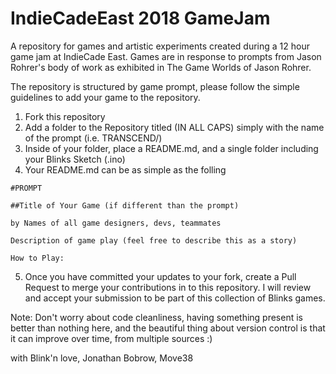 # IndieCadeEast 2018 GameJam
A repository for games and artistic experiments created during a 12 hour game jam at IndieCade East. Games are in response to prompts from Jason Rohrer's body of work as exhibited in The Game Worlds of Jason Rohrer.

The repository is structured by game prompt, please follow the simple guidelines to add your game to the repository.
1. Fork this repository
2. Add a folder to the Repository titled (IN ALL CAPS) simply with the name of the prompt (i.e. TRANSCEND/)
3. Inside of your folder, place a README.md, and a single folder including your Blinks Sketch (.ino)
4. Your README.md can be as simple as the folling
```
#PROMPT

##Title of Your Game (if different than the prompt)

by Names of all game designers, devs, teammates

Description of game play (feel free to describe this as a story)

How to Play:

```
5. Once you have committed your updates to your fork, create a Pull Request to merge your contributions in to this repository. I will review and accept your submission to be part of this collection of Blinks games.

Note: Don't worry about code cleanliness, having something present is better than nothing here, and the beautiful thing about version control is that it can improve over time, from multiple sources :)

with Blink'n love,
Jonathan Bobrow, Move38
